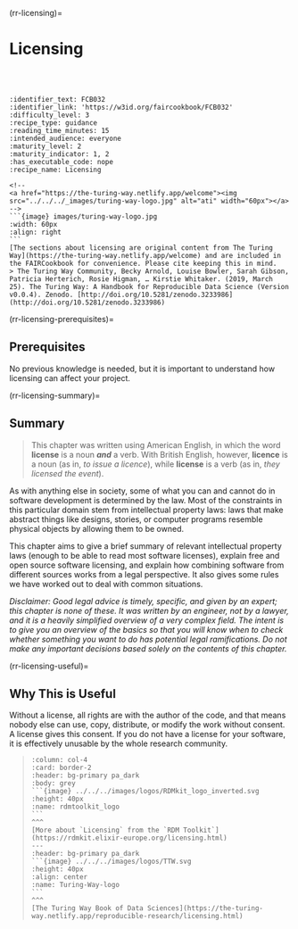 (rr-licensing)=
# Licensing

<br/>
<br/>

````{panels_fairplus}
:identifier_text: FCB032
:identifier_link: 'https://w3id.org/faircookbook/FCB032'
:difficulty_level: 3
:recipe_type: guidance
:reading_time_minutes: 15
:intended_audience: everyone  
:maturity_level: 2
:maturity_indicator: 1, 2
:has_executable_code: nope
:recipe_name: Licensing
```` 


````{note} 
<!-- 
<a href="https://the-turing-way.netlify.app/welcome"><img src="../../../_images/turing-way-logo.jpg" alt="ati" width="60px"></a> -->
```{image} images/turing-way-logo.jpg 
:width: 60px
:align: right
```
[The sections about licensing are original content from The Turing Way](https://the-turing-way.netlify.app/welcome) and are included in the FAIRCookbook for convenience. Please cite keeping this in mind.
> The Turing Way Community, Becky Arnold, Louise Bowler, Sarah Gibson, Patricia Herterich, Rosie Higman, … Kirstie Whitaker. (2019, March 25). The Turing Way: A Handbook for Reproducible Data Science (Version v0.0.4). Zenodo. [http://doi.org/10.5281/zenodo.3233986](http://doi.org/10.5281/zenodo.3233986)
````




(rr-licensing-prerequisites)=

## Prerequisites

No previous knowledge is needed, but it is important to understand how licensing can affect your project.

(rr-licensing-summary)=
## Summary

> This chapter was written using American English, in which the word **license** is a noun **_and_** a verb.
> With British English, however, **licence** is a noun (as in, _to issue a licence_), while **license** is a verb (as in, _they licensed the event_).  

As with anything else in society, some of what you can and cannot do in software development is determined by the law.
Most of the constraints in this particular domain stem from intellectual property laws: laws that make abstract things like designs, stories, or computer programs resemble physical objects by allowing them to be owned.

This chapter aims to give a brief summary of relevant intellectual property laws (enough to be able to read most software licenses), explain free and open source software licensing, and explain how combining software from different sources works from a legal perspective.
It also gives some rules we have worked out to deal with common situations.

*Disclaimer: Good legal advice is timely, specific, and given by an expert; this chapter is none of these.
It was written by an engineer, not by a lawyer, and it is a heavily simplified overview of a very complex field.
The intent is to give you an overview of the basics so that you will know when to check whether something you want to do has potential legal ramifications.
Do not make any important decisions based solely on the contents of this chapter.*

(rr-licensing-useful)=
## Why This is Useful

Without a license, all rights are with the author of the code, and that means nobody else can use, copy, distribute, or modify the work without consent.
A license gives this consent.
If you do not have a license for your software, it is effectively unusable by the whole research community.


>
> ````{panels}
> :column: col-4
> :card: border-2
> :header: bg-primary pa_dark
> :body: grey
> ```{image} ../../../images/logos/RDMkit_logo_inverted.svg
> :height: 40px
> :name: rdmtoolkit_logo
> ```
> ^^^
> [More about `Licensing` from the `RDM Toolkit`](https://rdmkit.elixir-europe.org/licensing.html)
> ---
> :header: bg-primary pa_dark
> ```{image} ../../../images/logos/TTW.svg
> :height: 40px
> :align: center
> :name: Turing-Way-logo
> ```
> ^^^
> [The Turing Way Book of Data Sciences](https://the-turing-way.netlify.app/reproducible-research/licensing.html)
